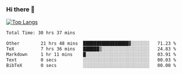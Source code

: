 ### Hi there 👋

[![Top Langs](https://github-readme-stats.vercel.app/api/top-langs/?username=Lslightly&layout=compact)](https://github.com/anuraghazra/github-readme-stats)

<!--START_SECTION:waka-->

```txt
Total Time: 30 hrs 37 mins

Other        21 hrs 48 mins  █████████████████▓░░░░░░░   71.23 %
TeX          7 hrs 36 mins   ██████▒░░░░░░░░░░░░░░░░░░   24.83 %
Markdown     1 hr 11 mins    █░░░░░░░░░░░░░░░░░░░░░░░░   03.91 %
Text         0 secs          ░░░░░░░░░░░░░░░░░░░░░░░░░   00.03 %
BibTeX       0 secs          ░░░░░░░░░░░░░░░░░░░░░░░░░   00.00 %
```

<!--END_SECTION:waka-->

